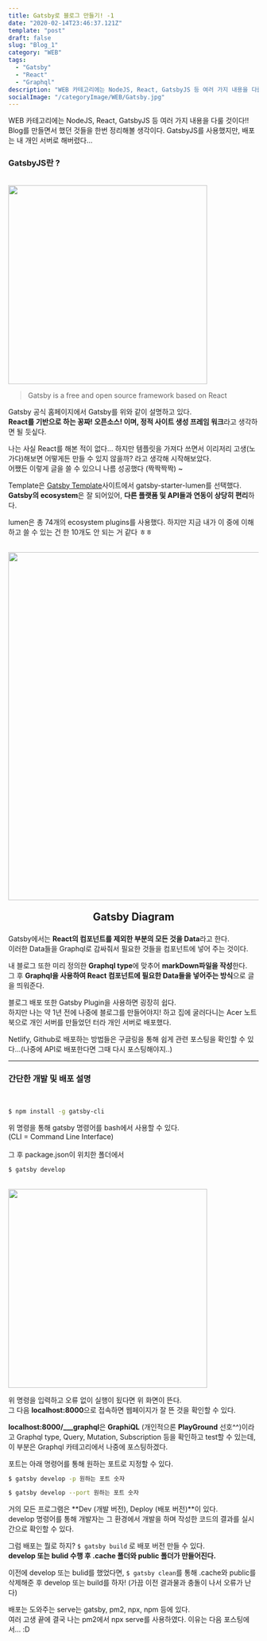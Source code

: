 ```yaml
---
title: Gatsby로 블로그 만들기! -1
date: "2020-02-14T23:46:37.121Z"
template: "post"
draft: false
slug: "Blog_1"
category: "WEB"
tags:
  - "Gatsby"
  - "React"
  - "Graphql"
description: "WEB 카테고리에는 NodeJS, React, GatsbyJS 등 여러 가지 내용을 다룰 것이다!! Blog를 만들면서 했던 것들을 한번 정리해볼 생각이다. GatsbyJS를 사용했지만, 배포는 내 개인 서버로 해버렸다..."
socialImage: "/categoryImage/WEB/Gatsby.jpg"
---
```


WEB 카테고리에는 NodeJS, React, GatsbyJS 등 여러 가지 내용을 다룰 것이다!!<br/>
Blog를 만들면서 했던 것들을 한번 정리해볼 생각이다. GatsbyJS를 사용했지만, 배포는 내 개인 서버로 해버렸다...

### GatsbyJS란 ?
<br/><img src="/categoryImage/WEB/Gatsby.jpg" width="400px">
> Gatsby is a free and open source framework based on React<br/>

Gatsby 공식 홈페이지에서 Gatsby를 위와 같이 설명하고 있다.<br/>
**React를 기반으로 하는 꽁짜! 오픈소스! 이며, 정적 사이트 생성 프레임 워크**라고 생각하면 될 듯싶다.<br/>

나는 사실 React를 해본 적이 없다... 하지만 템플릿을 가져다 쓰면서 이리저리 고생(노가다)해보면 어떻게든 만들 수 있지 않을까? 라고 생각해 시작해보았다.<br/>
어쨌든 이렇게 글을 쓸 수 있으니 나름 성공했다 (짝짝짝짝) ~<br/>

Template은 [Gatsby Template](https://www.gatsbyjs.org/starters/?v=2)사이트에서 gatsby-starter-lumen를 선택했다.<br/>
**Gatsby의 ecosystem**은 잘 되어있어, **다른 플랫폼 및 API들과 연동이 상당히 편리**하다.<br/>

lumen은 총 74개의 ecosystem plugins를 사용했다. 하지만 지금 내가 이 중에 이해하고 쓸 수 있는 건 한 10개도 안 되는 거 같다 ㅎㅎ

<br/><img src="/categoryImage/WEB/Gatsby_diagram.png" width="700px">
<p style="font-size:1.5em; font-weight: bold; text-align: center;">Gatsby Diagram</p>

Gatsby에서는 **React의 컴포넌트를 제외한 부분의 모든 것을 Data**라고 한다.<br/>
이러한 Data들을 Graphql로 감싸줘서 필요한 것들을 컴포넌트에 넣어 주는 것이다.<br/>

내 블로그 또한 미리 정의한 **Graphql type**에 맞추어 **markDown파일을 작성**한다.<br/>
그 후 **Graphql을 사용하여 React 컴포넌트에 필요한 Data들을 넣어주는 방식**으로 글을 띄워준다.<br/>

블로그 배포 또한 Gatsby Plugin을 사용하면 굉장히 쉽다.<br/>
하지만 나는 약 1년 전에 나중에 블로그를 만들어야지! 하고 집에 굴러다니는 Acer 노트북으로 개인 서버를 만들었던 터라 개인 서버로 배포했다.<br/>

Netlify, Github로 배포하는 방법들은 구글링을 통해 쉽게 관련 포스팅을 확인할 수 있다...(나중에 API로 배포한다면 그때 다시 포스팅해야지..)

---
### 간단한 개발 및 배포 설명
<br/>

```bash
$ npm install -g gatsby-cli
```
위 명령을 통해 gatsby 명령어를 bash에서 사용할 수 있다.<br/>
(CLI = Command Line Interface)<br/><br/>
그 후 package.json이 위치한 폴더에서

```bash
$ gatsby develop
```

<br/><img src="/categoryImage/WEB/cli_picture.png" width="400px">

위 명령을 입력하고 오류 없이 실행이 됬다면 위 화면이 뜬다.<br/>
그 다음 **localhost:8000**으로 접속하면 웹페이지가 잘 뜬 것을 확인할 수 있다.<br/>

**localhost:8000/___graphql**은 **GraphiQL** (개인적으론 **PlayGround** 선호^^)이라고 Graphql type, Query, Mutation, Subscription 등을 확인하고 test할 수 있는데,<br/>
이 부분은 Graphql 카테고리에서 나중에 포스팅하겠다.<br/>

포트는 아래 명령어를 통해 원하는 포트로 지정할 수 있다.

```bash
$ gatsby develop -p 원하는 포트 숫자
```
```bash
$ gatsby develop --port 원하는 포트 숫자
```

거의 모든 프로그램은 **Dev (개발 버전), Deploy (배포 버전)**이 있다.<br/>
develop 명령어를 통해 개발자는 그 환경에서 개발을 하며 작성한 코드의 결과를 실시간으로 확인할 수 있다.<br/>

그럼 배포는 뭘로 하지? `$ gatsby build` 로 배포 버전 만들 수 있다.<br/>
**develop 또는 bulid 수행 후 .cache 폴더와 public 폴더가 만들어진다.**<br/>

이전에 develop 또는 bulid를 했었다면, `$ gatsby clean`를 통해
.cache와 public를 삭제해준 후 develop 또는 build를 하자! (가끔 이전 결과물과 충돌이 나서 오류가 난다)<br/>

배포는 도와주는 serve는 gatsby, pm2, npx, npm 등에 있다.<br/>
여러 고생 끝에 결국 나는 pm2에서 npx serve를 사용하였다. 이유는 다음 포스팅에서... :D

